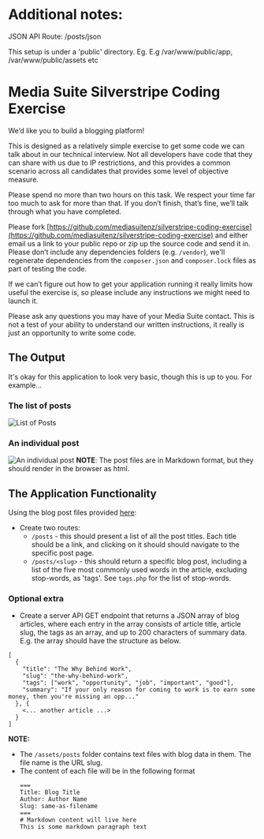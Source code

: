 # Additional notes:

JSON API Route: /posts/json

This setup is under a 'public' directory. Eg. E.g /var/www/public/app, /var/www/public/assets etc

# Media Suite Silverstripe Coding Exercise

We’d like you to build a blogging platform!

This is designed as a relatively simple exercise to get some code we can talk about in our technical interview. Not all developers have code that they can share with us due to IP restrictions, and this provides a common scenario across all candidates that provides some level of objective measure.

Please spend no more than two hours on this task. We respect your time far too much to ask for more than that. If you don’t finish, that’s fine, we’ll talk through what you have completed.

Please fork [https://github.com/mediasuitenz/silverstripe-coding-exercise](https://github.com/mediasuitenz/silverstripe-coding-exercise) and either email us a link to your public repo or zip up the source code and send it in. Please don’t include any dependencies folders (e.g. `/vendor`), we'll regenerate dependencies from the `composer.json` and `composer.lock` files as part of testing the code.

If we can’t figure out how to get your application running it really limits how useful the exercise is, so please include any instructions we might need to launch it.

Please ask any questions you may have of your Media Suite contact. This is not a test of your ability to understand our written instructions, it really is just an opportunity to write some code.

## The Output

It's okay for this application to look very basic, though this is up to you. For example...

### The list of posts

![List of Posts](./posts.png)

### An individual post

![An individual post](./post.png)
**NOTE**: The post files are in Markdown format, but they should render in the browser as html.

## The Application Functionality

Using the blog post files provided [here](./assets/posts):

- Create two routes:
  - `/posts` - this should present a list of all the post titles. Each title should be a link, and clicking on it should should navigate to the specific post page.
  - `/posts/<slug>` - this should return a specific blog post, including a list of the five most commonly used words in the article, excluding stop-words, as 'tags'. See `tags.php` for the list of stop-words.

### Optional extra

- Create a server API GET endpoint that returns a JSON array of blog articles, where each entry in the array consists of article title, article slug, the tags as an array, and up to 200 characters of summary data.
  E.g. the array should have the structure as below.

```
[
  {
    "title": "The Why Behind Work",
    "slug": "the-why-behind-work",
    "tags": ["work", "opportunity", "job", "important", "good"],
    "summary": "If your only reason for coming to work is to earn some money, then you're missing an opp..."
  }, {
    <... another article ...>
  }
]
```

**NOTE:**

- The `/assets/posts` folder contains text files with blog data in them. The file name is the URL slug.
- The content of each file will be in the following format
  ```
  ===
  Title: Blog Title
  Author: Author Name
  Slug: same-as-filename
  ===
  # Markdown content will live here
  This is some markdown paragraph text
  ```
